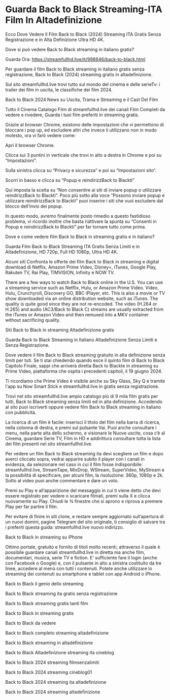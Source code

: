 # Guarda Back to Black Streaming-ITA Film In Altadefinizione

Ecco Dove Vedere Il Film Back to Black (2024) Streaming ITA Gratis Senza Registrazione e in Alta Definizione Ultra HD 4K.

Dove si può vedere Back to Black streaming in italiano gratis?

Guarda Ora: https://streamfullhd.live/it/998846/back-to-black.html

Per guardare il film Back to Black streaming in italiano gratis senza registrazione, Back to Black (2024) streaming gratis in altadefinizione.

Sul sito streamfullhd.live trovi tutto sul mondo del cinema e delle serieTv: i trailer dei film in uscita, le classifiche dei film 2024.

Back to Black 2024 News su Uscita, Trama e Streaming e il Cast Del Film

Tutto il Cinema Catalogo Film di streamfullhd.live dei canali Film Completi da vedere e rivedere, Guarda i tuoi film preferiti in streaming gratis.

Grazie al browser Chrome, esistono delle impostazioni che vi permettono di bloccare i pop up, ed escludere altri che invece li utilizzano non in modo molesto, ora vi farò vedere come:

Apri il browser Chrome.

Clicca sui 3 puntini in verticale che trovi in alto a destra in Chrome e poi su “Impostazioni”.

Sulla sinistra clicca su “Privacy e sicurezza” e poi su “Impostazioni sito“.

Scorri in basso e clicca su “Popup e reindirizzBack to Blackti”

Qui imposta la scelta su “Non consentire ai siti di inviare popup o utilizzare reindirizzBack to Blackti”. Poco più sotto alla voce “Possono inviare popup e utilizzare reindirizzBack to Blackti” puoi inserire i siti che vuoi escludere dal blocco dell’invio dei popup.

In questo modo, avremo finalmente posto rimedio a questo fastidioso problema, vi ricordo inoltre che basta riattivare la spunta su “Consenti in Popup e reindirizzBack to Blackti” per far tornare tutto come prima.

Dove e come vedere film Back to Black in streaming gratis e in italiano?

Guarda Film Back to Black Streaming ITA Gratis Senza Limiti e in Altadefinizione, HD 720p, Full HD 1080p, Ultra HD 4K.

Alcuni siti Confronta le offerte dei film Back to Black in streaming e digital download di Netflix, Amazon Prime Video, Disney+, iTunes, Google Play, Rakuten TV, Rai Play, TIMVISION, Infinity e NOW TV.

There are a few ways to watch Back to Black online in the U.S. You can use a streaming service such as Netflix, Hulu, or Amazon Prime Video. Video, Hulu, Crunchyroll, Discovery GO, BBC iPlayer, etc. This is also a movie or TV show downloaded via an online distribution website, such as iTunes. The quality is quite good since they are not re-encoded. The video (H.264 or H.265) and audio (AC3/Back to Black C) streams are usually extracted from the iTunes or Amazon Video and then remuxed into a MKV container without sacrificing quality.

Siti Back to Black in streaming Altadefinizione gratis

Guarda Back to Black Streaming in Italiano Altadefinizione Senza Limiti e Senza Registrazione.

Dove vedere il film Back to Black streaming gratuito in alta definizione senza limiti per tuti. Se ti stai chiedendo quando esce il quinto film di Back to Black Capitolo Finale, sappi che arriverà diretta Back to Blackte in streaming su Prime Video, piattaforma che ospita i precedenti capitoli, il 19 giugno 2024. 

Ti ricordiamo che Prime Video è visibile anche su Sky Glass, Sky Q e tramite l'app su Now Smart Stick e streamfullhd.live in gratis senza registrazione. 

Trovi nel sito streamfullhd.live ampio catalogo più di 9 mila film gratis per tutti, Back to Black streaming senza limiti ed in alta definizione. Accedendo al sito puoi iscriverti oppure vedere film Back to Black streaming in italiano con pubblicità.

La ricerca di un film è facile: inserisci il titolo del film nella barra di ricerca, nella colonna di destra, e premi sul pulsante Vai. Puoi anche consultare i menu, nella parte alta dello schermo, e visionare le Nuove uscite, cosa c’è al Cinema, guardare Serie TV, Film in HD e addirittura consultare tutta la lista dei film presenti nel sito streamfullhd.live.

Per vedere un film Back to Black streaming ita devi scegliere un film e dopo averci cliccato sopra, vedrai apparire subito il player con i canali in evidenza, da selezionare nel caso in cui il film fosse indisponibile: streamfullhd.live, StreamTape, MixDrop, WStream, SuperVideo, MyStream e la possibilità di specificare, per alcuni film, la risoluzione: 360p, 1080p e 2k. Sotto al video puoi anche commentare e dare un voto.

Premi su Play e all’apparizione del messaggio in cui ti viene detto che devi essere registrato per vedere o scaricare filmati, premi sulla X e clicca nuovamente su Play. Chiudi le ¾ finestre che si aprono e riprova a premere Play per far partire il film.

Per evitare di finire in siti clone, e restare sempre aggiornato sull’apertura di un nuovi domini, pagine Telegram del sito originale, ti consiglio di salvare tra i preferiti questa guida: streamfullhd.live nuovo indirizzo.

Back to Black in streaming su iPhone

Ottimo portale, gratuito e fornito di titoli molto recenti, attraverso il quale è possibile guardare canali streamfullhd.live in diretta ma anche film, documentari, musica, serie TV e fiction. E’ sufficiente fare il login (anche con Facebook o Google) e, con il pulsante in alto a sinistra costituito da tre linee, accedere al menù con tutti i contenuti. Potete anche utilizzare lo streaming dei contenuti su smartphone e tablet con app Android o iPhone.

Back to Black il genio dello streaming

Back to Black streaming ita gratis senza registrazione

Back to Black streaming gratis tanti film

Back to Black in streaming gratis

Back to Black da vedere

Back to Black completo streaming altadefinizione

Back to Black streaming in altadefinizione

Back to Black Altadefinizione streaming ita cineblog

Back to Black 2024 streaming filmsenzalimiti

Back to Black 2024 streaming cineblog01

Back to Black 2024 streaming ita altadefinizione

Back to Black 2024 streaming altadefinizione
